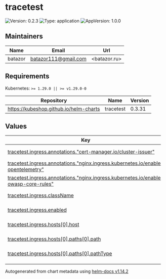 # tracetest

![Version: 0.2.3](https://img.shields.io/badge/Version-0.2.3-informational?style=flat-square) ![Type: application](https://img.shields.io/badge/Type-application-informational?style=flat-square) ![AppVersion: 1.0.0](https://img.shields.io/badge/AppVersion-1.0.0-informational?style=flat-square)

## Maintainers

| Name | Email | Url |
| ---- | ------ | --- |
| batazor | <batazor111@gmail.com> | <batazor.ru> |

## Requirements

Kubernetes: `>= 1.29.0 || >= v1.29.0-0`

| Repository | Name | Version |
|------------|------|---------|
| https://kubeshop.github.io/helm-charts | tracetest | 0.3.31 |

## Values

<table height="400px" >
	<thead>
		<th>Key</th>
		<th>Type</th>
		<th>Default</th>
		<th>Description</th>
	</thead>
	<tbody>
		<tr>
			<td id="tracetest--ingress--annotations--"cert-manager--io/cluster-issuer""><a href="./values.yaml#L47">tracetest.ingress.annotations."cert-manager.io/cluster-issuer"</a></td>
			<td>
string
</td>
			<td>
				<div style="max-width: 300px;">
<pre lang="json">
"cert-manager-production"
</pre>
</div>
			</td>
			<td></td>
		</tr>
		<tr>
			<td id="tracetest--ingress--annotations--"nginx--ingress--kubernetes--io/enable-opentelemetry""><a href="./values.yaml#L49">tracetest.ingress.annotations."nginx.ingress.kubernetes.io/enable-opentelemetry"</a></td>
			<td>
string
</td>
			<td>
				<div style="max-width: 300px;">
<pre lang="json">
"true"
</pre>
</div>
			</td>
			<td></td>
		</tr>
		<tr>
			<td id="tracetest--ingress--annotations--"nginx--ingress--kubernetes--io/enable-owasp-core-rules""><a href="./values.yaml#L48">tracetest.ingress.annotations."nginx.ingress.kubernetes.io/enable-owasp-core-rules"</a></td>
			<td>
string
</td>
			<td>
				<div style="max-width: 300px;">
<pre lang="json">
"true"
</pre>
</div>
			</td>
			<td></td>
		</tr>
		<tr>
			<td id="tracetest--ingress--className"><a href="./values.yaml#L45">tracetest.ingress.className</a></td>
			<td>
string
</td>
			<td>
				<div style="max-width: 300px;">
<pre lang="json">
"nginx"
</pre>
</div>
			</td>
			<td></td>
		</tr>
		<tr>
			<td id="tracetest--ingress--enabled"><a href="./values.yaml#L44">tracetest.ingress.enabled</a></td>
			<td>
bool
</td>
			<td>
				<div style="max-width: 300px;">
<pre lang="json">
true
</pre>
</div>
			</td>
			<td></td>
		</tr>
		<tr>
			<td id="tracetest--ingress--hosts[0]--host"><a href="./values.yaml#L51">tracetest.ingress.hosts[0].host</a></td>
			<td>
string
</td>
			<td>
				<div style="max-width: 300px;">
<pre lang="json">
"tracetest.shortlink.best"
</pre>
</div>
			</td>
			<td></td>
		</tr>
		<tr>
			<td id="tracetest--ingress--hosts[0]--paths[0]--path"><a href="./values.yaml#L53">tracetest.ingress.hosts[0].paths[0].path</a></td>
			<td>
string
</td>
			<td>
				<div style="max-width: 300px;">
<pre lang="json">
"/"
</pre>
</div>
			</td>
			<td></td>
		</tr>
		<tr>
			<td id="tracetest--ingress--hosts[0]--paths[0]--pathType"><a href="./values.yaml#L54">tracetest.ingress.hosts[0].paths[0].pathType</a></td>
			<td>
string
</td>
			<td>
				<div style="max-width: 300px;">
<pre lang="json">
"ImplementationSpecific"
</pre>
</div>
			</td>
			<td></td>
		</tr>
		<tr>
			<td id="tracetest--ingress--tls[0]--hosts[0]"><a href="./values.yaml#L58">tracetest.ingress.tls[0].hosts[0]</a></td>
			<td>
string
</td>
			<td>
				<div style="max-width: 300px;">
<pre lang="json">
"tracetest.shortlink.best"
</pre>
</div>
			</td>
			<td></td>
		</tr>
		<tr>
			<td id="tracetest--ingress--tls[0]--secretName"><a href="./values.yaml#L56">tracetest.ingress.tls[0].secretName</a></td>
			<td>
string
</td>
			<td>
				<div style="max-width: 300px;">
<pre lang="json">
"tracetest-tls"
</pre>
</div>
			</td>
			<td></td>
		</tr>
		<tr>
			<td id="tracetest--postgresql--enabled"><a href="./values.yaml#L7">tracetest.postgresql.enabled</a></td>
			<td>
bool
</td>
			<td>
				<div style="max-width: 300px;">
<pre lang="json">
true
</pre>
</div>
			</td>
			<td></td>
		</tr>
		<tr>
			<td id="tracetest--postgresql--global--storageClass"><a href="./values.yaml#L10">tracetest.postgresql.global.storageClass</a></td>
			<td>
string
</td>
			<td>
				<div style="max-width: 300px;">
<pre lang="json">
"local-path"
</pre>
</div>
			</td>
			<td></td>
		</tr>
		<tr>
			<td id="tracetest--postgresql--metrics--enabled"><a href="./values.yaml#L19">tracetest.postgresql.metrics.enabled</a></td>
			<td>
bool
</td>
			<td>
				<div style="max-width: 300px;">
<pre lang="json">
true
</pre>
</div>
			</td>
			<td></td>
		</tr>
		<tr>
			<td id="tracetest--postgresql--metrics--prometheusRule--enabled"><a href="./values.yaml#L27">tracetest.postgresql.metrics.prometheusRule.enabled</a></td>
			<td>
bool
</td>
			<td>
				<div style="max-width: 300px;">
<pre lang="json">
true
</pre>
</div>
			</td>
			<td></td>
		</tr>
		<tr>
			<td id="tracetest--postgresql--metrics--prometheusRule--labels--release"><a href="./values.yaml#L29">tracetest.postgresql.metrics.prometheusRule.labels.release</a></td>
			<td>
string
</td>
			<td>
				<div style="max-width: 300px;">
<pre lang="json">
"prometheus-operator"
</pre>
</div>
			</td>
			<td></td>
		</tr>
		<tr>
			<td id="tracetest--postgresql--metrics--serviceMonitor--enabled"><a href="./values.yaml#L22">tracetest.postgresql.metrics.serviceMonitor.enabled</a></td>
			<td>
bool
</td>
			<td>
				<div style="max-width: 300px;">
<pre lang="json">
true
</pre>
</div>
			</td>
			<td></td>
		</tr>
		<tr>
			<td id="tracetest--postgresql--metrics--serviceMonitor--labels--release"><a href="./values.yaml#L24">tracetest.postgresql.metrics.serviceMonitor.labels.release</a></td>
			<td>
string
</td>
			<td>
				<div style="max-width: 300px;">
<pre lang="json">
"prometheus-operator"
</pre>
</div>
			</td>
			<td></td>
		</tr>
		<tr>
			<td id="tracetest--postgresql--primary--persistence--size"><a href="./values.yaml#L34">tracetest.postgresql.primary.persistence.size</a></td>
			<td>
string
</td>
			<td>
				<div style="max-width: 300px;">
<pre lang="json">
"1Gi"
</pre>
</div>
			</td>
			<td></td>
		</tr>
		<tr>
			<td id="tracetest--postgresql--primary--persistence--storageClass"><a href="./values.yaml#L33">tracetest.postgresql.primary.persistence.storageClass</a></td>
			<td>
string
</td>
			<td>
				<div style="max-width: 300px;">
<pre lang="json">
"local-path"
</pre>
</div>
			</td>
			<td></td>
		</tr>
		<tr>
			<td id="tracetest--postgresql--serviceAccount--create"><a href="./values.yaml#L16">tracetest.postgresql.serviceAccount.create</a></td>
			<td>
bool
</td>
			<td>
				<div style="max-width: 300px;">
<pre lang="json">
true
</pre>
</div>
			</td>
			<td></td>
		</tr>
		<tr>
			<td id="tracetest--postgresql--volumePermissions--enabled"><a href="./values.yaml#L13">tracetest.postgresql.volumePermissions.enabled</a></td>
			<td>
bool
</td>
			<td>
				<div style="max-width: 300px;">
<pre lang="json">
true
</pre>
</div>
			</td>
			<td></td>
		</tr>
		<tr>
			<td id="tracetest--provisioning"><a href="./values.yaml#L68">tracetest.provisioning</a></td>
			<td>
string
</td>
			<td>
				<div style="max-width: 300px;">
<pre lang="json">
"type: DataStore\nspec:\n  name: Grafana Tempo\n  type: tempo\n  default: true\n  tempo:\n    type: http\n    http:\n      url: http://grafana-tempo.grafana:3100\n      tls:\n        insecure: true\n---\ntype: Test\nspec:\n  id: dSzgkfKIR\n  name: \"API: get links\"\n  trigger:\n    type: http\n    httpRequest:\n      method: GET\n      url: https://shortlink.best/api/links\n      headers:\n        - key: Content-Type\n          value: application/json\n---\ntype: TestSuite\nspec:\n  id: 2e3YoYKSR\n  name: shortlink-link\n  description: Link boundary\n  steps:\n    - dSzgkfKIR"
</pre>
</div>
			</td>
			<td></td>
		</tr>
		<tr>
			<td id="tracetest--resources--limits--cpu"><a href="./values.yaml#L62">tracetest.resources.limits.cpu</a></td>
			<td>
string
</td>
			<td>
				<div style="max-width: 300px;">
<pre lang="json">
"300m"
</pre>
</div>
			</td>
			<td></td>
		</tr>
		<tr>
			<td id="tracetest--resources--limits--memory"><a href="./values.yaml#L63">tracetest.resources.limits.memory</a></td>
			<td>
string
</td>
			<td>
				<div style="max-width: 300px;">
<pre lang="json">
"512Mi"
</pre>
</div>
			</td>
			<td></td>
		</tr>
		<tr>
			<td id="tracetest--resources--requests--cpu"><a href="./values.yaml#L65">tracetest.resources.requests.cpu</a></td>
			<td>
string
</td>
			<td>
				<div style="max-width: 300px;">
<pre lang="json">
"10m"
</pre>
</div>
			</td>
			<td></td>
		</tr>
		<tr>
			<td id="tracetest--resources--requests--memory"><a href="./values.yaml#L66">tracetest.resources.requests.memory</a></td>
			<td>
string
</td>
			<td>
				<div style="max-width: 300px;">
<pre lang="json">
"126Mi"
</pre>
</div>
			</td>
			<td></td>
		</tr>
		<tr>
			<td id="tracetest--telemetry--exporters--collector--exporter--collector--endpoint"><a href="./values.yaml#L41">tracetest.telemetry.exporters.collector.exporter.collector.endpoint</a></td>
			<td>
string
</td>
			<td>
				<div style="max-width: 300px;">
<pre lang="json">
"http://grafana-tempo.grafana:4317"
</pre>
</div>
			</td>
			<td></td>
		</tr>
	</tbody>
</table>

----------------------------------------------
Autogenerated from chart metadata using [helm-docs v1.14.2](https://github.com/norwoodj/helm-docs/releases/v1.14.2)
